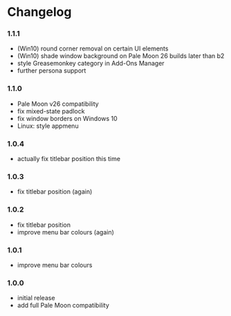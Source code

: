 # Changelog

### 1.1.1
- (Win10) round corner removal on certain UI elements
- (Win10) shade window background on Pale Moon 26 builds later than b2
- style Greasemonkey category in Add-Ons Manager
- further persona support

### 1.1.0
- Pale Moon v26 compatibility
- fix mixed-state padlock
- fix window borders on Windows 10
- Linux: style appmenu

### 1.0.4
- actually fix titlebar position this time

### 1.0.3
- fix titlebar position (again)

### 1.0.2
- fix titlebar position
- improve menu bar colours (again)

### 1.0.1
- improve menu bar colours

### 1.0.0
- initial release
- add full Pale Moon compatibility